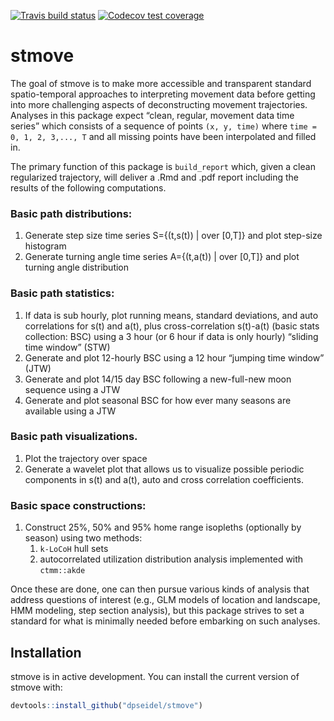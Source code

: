 
<!-- README.md is generated from README.Rmd. Please edit that file -->

[![Travis build
status](https://travis-ci.com/dpseidel/stmove.svg?branch=master)](https://travis-ci.com/dpseidel/stmove)
[![Codecov test
coverage](https://codecov.io/gh/dpseidel/stmove/branch/master/graph/badge.svg)](https://codecov.io/github/dpseidel/stmove?branch=master)

# stmove

The goal of stmove is to make more accessible and transparent standard
spatio-temporal approaches to interpreting movement data before getting
into more challenging aspects of deconstructing movement trajectories.
Analyses in this package expect “clean, regular, movement data time
series” which consists of a sequence of points `(x, y, time)` where
`time = 0, 1, 2, 3,..., T` and all missing points have been interpolated
and filled in.

The primary function of this package is `build_report` which, given a
clean regularized trajectory, will deliver a .Rmd and .pdf report
including the results of the following computations.

### Basic path distributions:

1.  Generate step size time series S={(t,s(t)) | over \[0,T\]} and plot
    step-size histogram
2.  Generate turning angle time series A={(t,a(t)) | over \[0,T\]} and
    plot turning angle distribution

### Basic path statistics:

1.  If data is sub hourly, plot running means, standard deviations, and
    auto correlations for s(t) and a(t), plus cross-correlation
    s(t)-a(t) (basic stats collection: BSC) using a 3 hour (or 6 hour if
    data is only hourly) “sliding time window” (STW)
2.  Generate and plot 12-hourly BSC using a 12 hour “jumping time
    window” (JTW)
3.  Generate and plot 14/15 day BSC following a new-full-new moon
    sequence using a JTW
4.  Generate and plot seasonal BSC for how ever many seasons are
    available using a JTW

### Basic path visualizations.

1.  Plot the trajectory over space
2.  Generate a wavelet plot that allows us to visualize possible
    periodic components in s(t) and a(t), auto and cross correlation
    coefficients.

### Basic space constructions:

1.  Construct 25%, 50% and 95% home range isopleths (optionally by
    season) using two methods:
    1.  `k-LoCoH` hull sets
    2.  autocorrelated utilization distribution analysis implemented
        with `ctmm::akde`

Once these are done, one can then pursue various kinds of analysis that
address questions of interest (e.g., GLM models of location and
landscape, HMM modeling, step section analysis), but this package
strives to set a standard for what is minimally needed before embarking
on such analyses.

## Installation

stmove is in active development. You can install the current version of
stmove with:

``` r
devtools::install_github("dpseidel/stmove")
```
